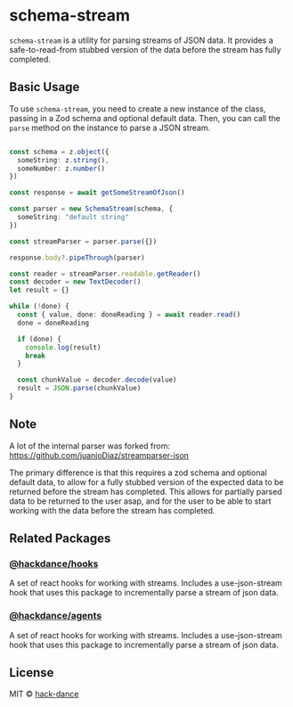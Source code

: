 # schema-stream
`schema-stream` is a utility for parsing streams of JSON data. It provides a safe-to-read-from stubbed version of the data before the stream has fully completed.

## Basic Usage

To use `schema-stream`, you need to create a new instance of the class, passing in a Zod schema and optional default data.
Then, you can call the `parse` method on the instance to parse a JSON stream.

```typescript

const schema = z.object({
  someString: z.string(),
  someNumber: z.number()
})

const response = await getSomeStreamOfJson()

const parser = new SchemaStream(schema, {
  someString: "default string"
})

const streamParser = parser.parse({})

response.body?.pipeThrough(parser)

const reader = streamParser.readable.getReader()
const decoder = new TextDecoder()
let result = {}

while (!done) {
  const { value, done: doneReading } = await reader.read()
  done = doneReading

  if (done) {
    console.log(result)
    break
  }

  const chunkValue = decoder.decode(value)
  result = JSON.parse(chunkValue)
}
```


## Note
A lot of the internal parser was forked from:
https://github.com/juanjoDiaz/streamparser-json

The primary difference is that this requires a zod schema and optional default data, to allow for a fully stubbed version of the expected data to be returned before the stream has completed. This allows for partially parsed data to be returned to the user asap, and for the user to be able to start working with the data before the stream has completed.


## Related Packages

### [@hackdance/hooks](https://github.com/hack-dance/agents/packages/hooks)
A set of react hooks for working with streams. Includes a use-json-stream hook that uses this package
to incrementally parse a stream of json data.

### [@hackdance/agents](https://github.com/hack-dance/agents/packages/agents)
A set of react hooks for working with streams. Includes a use-json-stream hook that uses this package
to incrementally parse a stream of json data.


## License
MIT © [hack-dance](https://hack.dance)